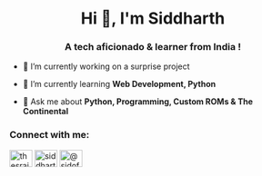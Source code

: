 

<h1 align="center">Hi 👋, I'm Siddharth</h1>
<h3 align="center">A tech aficionado & learner from India !</h3>


- 🔭 I’m currently working on a surprise project

- 🌱 I’m currently learning **Web Development, Python**

- 💬 Ask me about **Python, Programming, Custom ROMs & The Continental**

<h3 align="left">Connect with me:</h3>
<p align="left">
<a href="https://fb.com/thesraj" target="blank"><img align="center" src="https://cdn.jsdelivr.net/npm/simple-icons@3.0.1/icons/facebook.svg" alt="thesraj" height="30" width="40" /></a>
<a href="https://instagram.com/siddharth.init" target="blank"><img align="center" src="https://cdn.jsdelivr.net/npm/simple-icons@3.0.1/icons/instagram.svg" alt="siddharth.init" height="30" width="40" /></a>
<a href="https://medium.com/@sidofficial" target="blank"><img align="center" src="https://cdn.jsdelivr.net/npm/simple-icons@3.0.1/icons/medium.svg" alt="@sidoficial" height="30" width="40" /></a>
</p>






<!--
**iamsidofficial/iamsidofficial** is a ✨ _special_ ✨ repository because its `README.md` (this file) appears on your GitHub profile.

Here are some ideas to get you started:

- 🔭 I’m currently working on ...
- 🌱 I’m currently learning ...
- 👯 I’m looking to collaborate on ...
- 🤔 I’m looking for help with ...
- 💬 Ask me about ...
- 📫 How to reach me: ...
- 😄 Pronouns: ...
- ⚡ Fun fact: ...
-->
